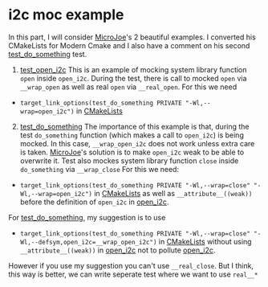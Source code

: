 # i2c moc example
[MicroJoe]: https://blog.microjoe.org/2017/unit-tests-c-cmocka-coverage-cmake.html
[test_open_i2c]: test_open_i2c.c
[open_i2c]: open_i2c.c
[test_do_something]: test_do_something.c
[CMakeLists]: CMakeLists.txt

In this part, I will consider [MicroJoe]'s 2 beautiful examples. I converted his CMakeLists for Modern Cmake and I also have a comment on his second [test_do_something] test.

1. [test_open_i2c] This is an example of mocking system library function `open` inside `open_i2c`. During the test, there is call to mocked `open` via `__wrap_open` as well as real `open` via `__real_open`. For this we need
* `target_link_options(test_do_something PRIVATE "-Wl,--wrap=open_i2c")` in [CMakeLists]

2. [test_do_something] The importance of this example is that, during the test `do_something` function (which makes a call to `open_i2c`) is being mocked. In this case, `__wrap_open_i2c` does not work unless extra care is taken. [MicroJoe]'s solution is to make `open_i2c` weak to be able to overwrite it. Test also mockes system library function `close` inside `do_something` via `__wrap_close`
For this we need:
* `target_link_options(test_do_something PRIVATE "-Wl,--wrap=close" "-Wl,--wrap=open_i2c")` in [CMakeLists] as well as  `__attribute__((weak))` before the definition of `open_i2c` in [open_i2c].

For [test_do_something], my suggestion is to use
* `target_link_options(test_do_something PRIVATE "-Wl,--wrap=close" "-Wl,--defsym,open_i2c=__wrap_open_i2c")` in [CMakeLists] without using `__attribute__((weak))` in [open_i2c] not to pollute [open_i2c].

However if you use my suggestion you can't use `__real_close`. But I think, this way is better, we can write seperate test where we want to use `real__*`

